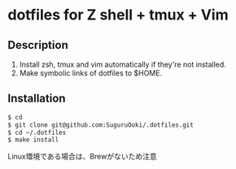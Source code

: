 # dotfiles for Z shell + tmux + Vim


## Description

1. Install zsh, tmux and vim automatically if they're not installed.
2. Make symbolic links of dotfiles to $HOME.

## Installation

```sh
$ cd
$ git clone git@github.com:SuguruOoki/.dotfiles.git
$ cd ~/.dotfiles
$ make install
```

Linux環境である場合は、Brewがないため注意
